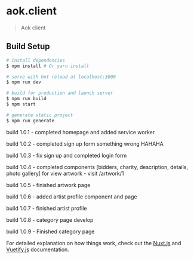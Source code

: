 # aok.client

> Aok client

## Build Setup

``` bash
# install dependencies
$ npm install # Or yarn install

# serve with hot reload at localhost:3000
$ npm run dev

# build for production and launch server
$ npm run build
$ npm start

# generate static project
$ npm run generate
```
build 1.0.1
    - completed homepage and added service worker

build 1.0.2
    - completed sign up form something wrong HAHAHA

build 1.0.3
    - fix sign up and completed login form

build 1.0.4
    - completed components [bidders, charity, description, details, photo gallery] for view artwork
    - visit /artwork/1

build 1.0.5 
    - finished artwork page

build 1.0.6
    - added artist profile component and page

build 1.0.7
    - finished artist profile
    
build 1.0.8
    - category page develop

build 1.0.9
    - Finished category page
    
For detailed explanation on how things work, check out the [Nuxt.js](https://github.com/nuxt/nuxt.js) and [Vuetify.js](https://vuetifyjs.com/) documentation.

